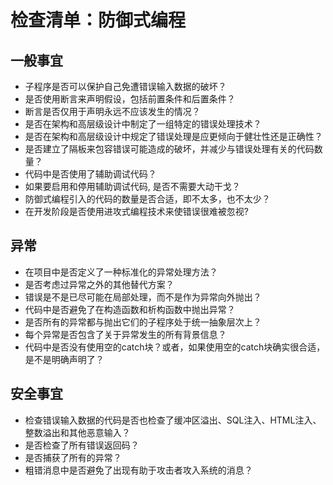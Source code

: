 # 检查清单：防御式编程

## 一般事宜

+ 子程序是否可以保护自己免遭错误输入数据的破坏？
+ 是否使用断言来声明假设，包括前置条件和后置条件？
+ 断言是否仅用于声明永远不应该发生的情况？
+ 是否在架构和高层级设计中制定了一组特定的错误处理技术？
+ 是否在架构和高层级设计中规定了错误处理是应更倾向于健壮性还是正确性？
+ 是否建立了隔板来包容错误可能造成的破坏，并减少与错误处理有关的代码数量？
+ 代码中是否使用了辅助调试代码？
+ 如果要启用和停用辅助调试代码, 是否不需要大动干戈？
+ 防御式编程引入的代码的数量是否合适，即不太多，也不太少？
+ 在开发阶段是否使用进攻式编程技术来使错误很难被忽视?

## 异常
+ 在项目中是否定义了一种标准化的异常处理方法？
+ 是否考虑过异常之外的其他替代方案？
+ 错误是不是已尽可能在局部处理，而不是作为异常向外抛出？
+ 代码中是否避免了在构造函数和析构函数中抛出异常？
+ 是否所有的异常都与抛出它们的子程序处于统一抽象层次上？
+ 每个异常是否包含了关于异常发生的所有背景信息？
+ 代码中是否没有使用空的catch块？或者，如果使用空的catch块确实很合适，是不是明确声明了？

## 安全事宜
+ 检查错误输入数据的代码是否也检查了缓冲区溢出、SQL注入、HTML注入、整数溢出和其他恶意输入？
+ 是否检查了所有错误返回码？
+ 是否捕获了所有的异常？
+ 粗错消息中是否避免了出现有助于攻击者攻入系统的消息？